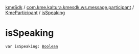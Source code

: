 [kmeSdk](../../index.md) / [com.kme.kaltura.kmesdk.ws.message.participant](../index.md) / [KmeParticipant](index.md) / [isSpeaking](./is-speaking.md)

# isSpeaking

`var isSpeaking: `[`Boolean`](https://kotlinlang.org/api/latest/jvm/stdlib/kotlin/-boolean/index.html)